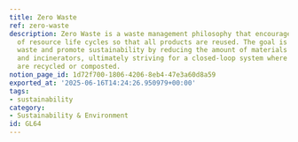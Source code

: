 ```yaml
---
title: Zero Waste
ref: zero-waste
description: Zero Waste is a waste management philosophy that encourages the redesign
  of resource life cycles so that all products are reused. The goal is to minimize
  waste and promote sustainability by reducing the amount of materials sent to landfills
  and incinerators, ultimately striving for a closed-loop system where all materials
  are recycled or composted.
notion_page_id: 1d72f700-1806-4206-8eb4-47e3a60d8a59
exported_at: '2025-06-16T14:24:26.950979+00:00'
tags:
- sustainability
category:
- Sustainability & Environment
id: GL64
---
```



